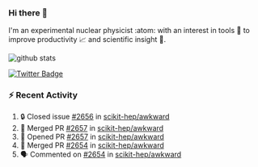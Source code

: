 ### Hi there 👋 

I'm an experimental nuclear physicist :atom: with an interest in tools :wrench: to improve productivity :chart_with_upwards_trend: and scientific insight :telescope:.

![github stats](https://github-readme-stats.vercel.app/api?username=agoose77&show_icons=true&hide_rank=true&hide_title=true&bg_color=30,e76445,904e95&text_color=efe3ec&icon_color=efe3ec)
<!--
**agoose77/agoose77** is a ✨ _special_ ✨ repository because its `README.md` (this file) appears on your GitHub profile.

Here are some ideas to get you started:

- 🔭 I’m currently working on ...
- 🌱 I’m currently learning ...
- 👯 I’m looking to collaborate on ...
- 🤔 I’m looking for help with ...
- 💬 Ask me about ...
- 📫 How to reach me: ...
- 😄 Pronouns: ...
- ⚡ Fun fact: ...
-->

[![Twitter Badge](https://img.shields.io/twitter/follow/agoose77?style=flat-square&logo=Twitter&logoColor=white&color=cornflowerblue)](https://twitter.com/agoose77)

### :zap: Recent Activity

<!--START_SECTION:activity-->
1. 🔒 Closed issue [#2656](https://github.com/scikit-hep/awkward/issues/2656) in [scikit-hep/awkward](https://github.com/scikit-hep/awkward)
2. 🎉 Merged PR [#2657](https://github.com/scikit-hep/awkward/pull/2657) in [scikit-hep/awkward](https://github.com/scikit-hep/awkward)
3. 💪 Opened PR [#2657](https://github.com/scikit-hep/awkward/pull/2657) in [scikit-hep/awkward](https://github.com/scikit-hep/awkward)
4. 🎉 Merged PR [#2654](https://github.com/scikit-hep/awkward/pull/2654) in [scikit-hep/awkward](https://github.com/scikit-hep/awkward)
5. 🗣 Commented on [#2654](https://github.com/scikit-hep/awkward/pull/2654#issuecomment-1682232870) in [scikit-hep/awkward](https://github.com/scikit-hep/awkward)
<!--END_SECTION:activity-->
